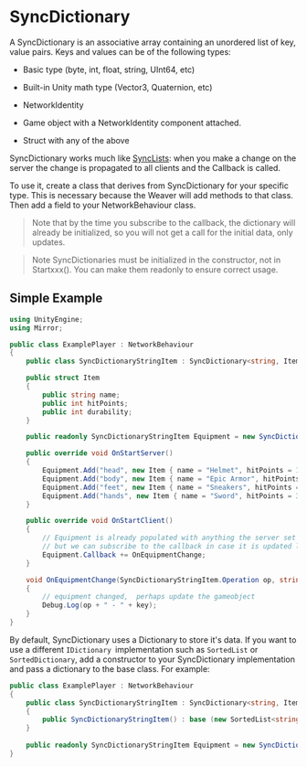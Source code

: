 # SyncDictionary

A SyncDictionary is an associative array containing an unordered list of key, value pairs. Keys and values can be of the following types:

-   Basic type (byte, int, float, string, UInt64, etc)

-   Built-in Unity math type (Vector3, Quaternion, etc)

-   NetworkIdentity

-   Game object with a NetworkIdentity component attached.

-   Struct with any of the above

SyncDictionary works much like [SyncLists](SyncLists.md): when you make a change on the server the change is propagated to all clients and the Callback is called.


To use it, create a class that derives from SyncDictionary for your specific type. This is necessary because the Weaver will add methods to that class. Then add a field to your NetworkBehaviour class.

> Note that by the time you subscribe to the callback, the dictionary will already be initialized, so you will not get a call for the initial data, only updates.</p>

>Note SyncDictionaries must be initialized in the constructor, not in Startxxx().  You can make them readonly to ensure correct usage.

## Simple Example

```cs
using UnityEngine;
using Mirror;

public class ExamplePlayer : NetworkBehaviour
{
    public class SyncDictionaryStringItem : SyncDictionary<string, Item> {}

    public struct Item
    {
        public string name;
        public int hitPoints;
        public int durability;
    }

    public readonly SyncDictionaryStringItem Equipment = new SyncDictionaryStringItem();

    public override void OnStartServer()
    {
        Equipment.Add("head", new Item { name = "Helmet", hitPoints = 10, durability = 20 });
        Equipment.Add("body", new Item { name = "Epic Armor", hitPoints = 50, durability = 50 });
        Equipment.Add("feet", new Item { name = "Sneakers", hitPoints = 3, durability = 40 });
        Equipment.Add("hands", new Item { name = "Sword", hitPoints = 30, durability = 15 });
    }

    public override void OnStartClient()
    {
        // Equipment is already populated with anything the server set up
        // but we can subscribe to the callback in case it is updated later on
        Equipment.Callback += OnEquipmentChange;
    }

    void OnEquipmentChange(SyncDictionaryStringItem.Operation op, string key, Item item)
    {
        // equipment changed,  perhaps update the gameobject
        Debug.Log(op + " - " + key);
    }
}
```

By default, SyncDictionary uses a Dictionary to store it's data. If you want to use a different `IDictionary `implementation such as `SortedList` or `SortedDictionary`, add a constructor to your SyncDictionary implementation and pass a dictionary to the base class. For example:

```cs
public class ExamplePlayer : NetworkBehaviour
{
    public class SyncDictionaryStringItem : SyncDictionary<string, Item> 
    {
        public SyncDictionaryStringItem() : base (new SortedList<string,Item>()) {}
    }
    
    public readonly SyncDictionaryStringItem Equipment = new SyncDictionaryStringItem();
}
```

